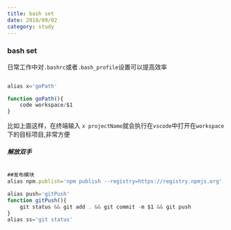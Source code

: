 ```yaml
---
title: bash set
date: 2018/09/02
category: study
---
```


### bash set

日常工作中对`.bashrc`或者`.bash_profile`设置可以提高效率

```javascript

alias x='goPath'

function goPath(){
    code workspace/$1
}

```
比如上面这样，在终端输入 `x projectName`就会执行在`vscode`中打开在`workspace`下的目标项目,非常方便
##### 解放双手

```javascript

##发布模块
alias npm.publish='npm publish --registry=https://registry.npmjs.org'

alias push='gitPush'
function gitPush(){
    git status && git add . && git commit -m $1 && git push
}
alias ss='git status'

```